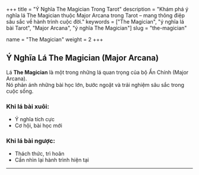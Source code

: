 +++
title = "Ý Nghĩa The Magician Trong Tarot"
description = "Khám phá ý nghĩa lá The Magician thuộc Major Arcana trong Tarot – mang thông điệp sâu sắc về hành trình cuộc đời."
keywords = ["The Magician", "ý nghĩa lá bài Tarot", "Major Arcana", "ý nghĩa The Magician"]
slug = "the-magician"

name = "The Magician"
weight = 2
+++

## Ý Nghĩa Lá The Magician (Major Arcana)

Lá **The Magician** là một trong những lá quan trọng của bộ Ẩn Chính (Major Arcana).  
Nó phản ánh những bài học lớn, bước ngoặt và trải nghiệm sâu sắc trong cuộc sống.

### Khi lá bài xuôi:
- Ý nghĩa tích cực  
- Cơ hội, bài học mới  

### Khi lá bài ngược:
- Thách thức, trì hoãn  
- Cần nhìn lại hành trình hiện tại  

---
